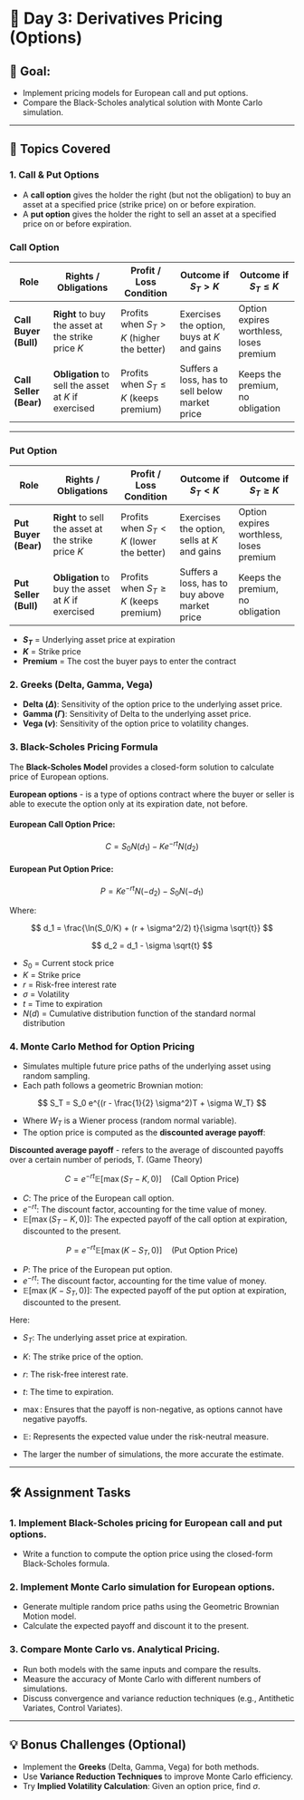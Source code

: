 # 📅 Day 3: Derivatives Pricing (Options)

## 🎯 Goal:

- Implement pricing models for European call and put options.
- Compare the Black-Scholes analytical solution with Monte Carlo simulation.

---

## 📖 Topics Covered

### 1. Call & Put Options

- A **call option** gives the holder the right (but not the obligation) to buy an asset at a specified price (strike price) on or before expiration.
- A **put option** gives the holder the right to sell an asset at a specified price on or before expiration.

### Call Option

| **Role**               | **Rights / Obligations**                             | **Profit / Loss Condition**                | **Outcome if $S_T > K$**                       | **Outcome if $S_T \leq K$**             |
| ---------------------- | ---------------------------------------------------- | ------------------------------------------ | ---------------------------------------------- | --------------------------------------- |
| **Call Buyer (Bull)**  | **Right** to buy the asset at the strike price $K$   | Profits when $S_T > K$ (higher the better) | Exercises the option, buys at $K$ and gains    | Option expires worthless, loses premium |
| **Call Seller (Bear)** | **Obligation** to sell the asset at $K$ if exercised | Profits when $S_T \leq K$ (keeps premium)  | Suffers a loss, has to sell below market price | Keeps the premium, no obligation        |

---

### Put Option

| **Role**              | **Rights / Obligations**                            | **Profit / Loss Condition**               | **Outcome if $S_T < K$**                      | **Outcome if $S_T \geq K$**             |
| --------------------- | --------------------------------------------------- | ----------------------------------------- | --------------------------------------------- | --------------------------------------- |
| **Put Buyer (Bear)**  | **Right** to sell the asset at the strike price $K$ | Profits when $S_T < K$ (lower the better) | Exercises the option, sells at $K$ and gains  | Option expires worthless, loses premium |
| **Put Seller (Bull)** | **Obligation** to buy the asset at $K$ if exercised | Profits when $S_T \geq K$ (keeps premium) | Suffers a loss, has to buy above market price | Keeps the premium, no obligation        |

- **$S_T$** = Underlying asset price at expiration
- **$K$** = Strike price
- **Premium** = The cost the buyer pays to enter the contract

### 2. Greeks (Delta, Gamma, Vega)

- **Delta ($\Delta$)**: Sensitivity of the option price to the underlying asset price.
- **Gamma ($\Gamma$)**: Sensitivity of Delta to the underlying asset price.
- **Vega ($\nu$)**: Sensitivity of the option price to volatility changes.

### 3. Black-Scholes Pricing Formula

The **Black-Scholes Model** provides a closed-form solution to calculate price of European options.

**European options** - is a type of options contract where the buyer or seller is able to execute the option only at its expiration date, not before.

#### **European Call Option Price:**

$$
C = S_0 N(d_1) - Ke^{-rt} N(d_2)
$$

#### **European Put Option Price:**

$$
P = Ke^{-rt} N(-d_2) - S_0 N(-d_1)
$$

Where:

$$
d_1 = \frac{\ln(S_0/K) + (r + \sigma^2/2) t}{\sigma \sqrt{t}}
$$

$$
d_2 = d_1 - \sigma \sqrt{t}
$$

- $S_0$ = Current stock price
- $K$ = Strike price
- $r$ = Risk-free interest rate
- $\sigma$ = Volatility
- $t$ = Time to expiration
- $N(d)$ = Cumulative distribution function of the standard normal distribution

### 4. Monte Carlo Method for Option Pricing

- Simulates multiple future price paths of the underlying asset using random sampling.
- Each path follows a geometric Brownian motion:

$$
S_T = S_0 e^{(r - \frac{1}{2} \sigma^2)T + \sigma W_T}
$$

- Where $W_T$ is a Wiener process (random normal variable).
- The option price is computed as the **discounted average payoff**:

**Discounted average payoff** - refers to the average of discounted payoffs over a certain number of periods, T. (Game Theory)

$$
C = e^{-rt} \mathbb{E} [\max(S_T - K, 0)] \quad \text{(Call Option Price)}
$$

- $C$: The price of the European call option.
- $e^{-rt}$: The discount factor, accounting for the time value of money.
- $\mathbb{E} [\max(S_T - K, 0)]$: The expected payoff of the call option at expiration, discounted to the present.

$$
P = e^{-rt} \mathbb{E} [\max(K - S_T, 0)] \quad \text{(Put Option Price)}
$$

- $P$: The price of the European put option.
- $e^{-rt}$: The discount factor, accounting for the time value of money.
- $\mathbb{E} [\max(K - S_T, 0)]$: The expected payoff of the put option at expiration, discounted to the present.

Here:

- $S_T$: The underlying asset price at expiration.
- $K$: The strike price of the option.
- $r$: The risk-free interest rate.
- $t$: The time to expiration.
- $\max$: Ensures that the payoff is non-negative, as options cannot have negative payoffs.
- $\mathbb{E}$: Represents the expected value under the risk-neutral measure.

- The larger the number of simulations, the more accurate the estimate.

---

## 🛠️ Assignment Tasks

### 1. Implement Black-Scholes pricing for European call and put options.

- Write a function to compute the option price using the closed-form Black-Scholes formula.

### 2. Implement Monte Carlo simulation for European options.

- Generate multiple random price paths using the Geometric Brownian Motion model.
- Calculate the expected payoff and discount it to the present.

### 3. Compare Monte Carlo vs. Analytical Pricing.

- Run both models with the same inputs and compare the results.
- Measure the accuracy of Monte Carlo with different numbers of simulations.
- Discuss convergence and variance reduction techniques (e.g., Antithetic Variates, Control Variates).

---

## 💡 Bonus Challenges (Optional)

- Implement the **Greeks** (Delta, Gamma, Vega) for both methods.
- Use **Variance Reduction Techniques** to improve Monte Carlo efficiency.
- Try **Implied Volatility Calculation**: Given an option price, find $\sigma$.
